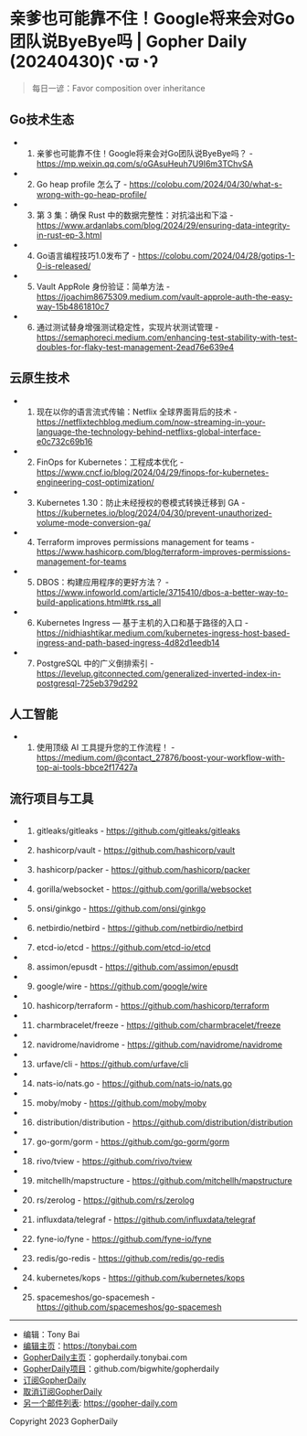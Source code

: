 # 亲爹也可能靠不住！Google将来会对Go团队说ByeBye吗 | Gopher Daily (20240430)ʕ◔ϖ◔ʔ

>每日一谚：Favor composition over inheritance

## Go技术生态


- 1. 亲爹也可能靠不住！Google将来会对Go团队说ByeBye吗？ - https://mp.weixin.qq.com/s/oGAsuHeuh7U9I6m3TChvSA

- 2. Go heap profile 怎么了 - https://colobu.com/2024/04/30/what-s-wrong-with-go-heap-profile/

- 3. 第 3 集：确保 Rust 中的数据完整性：对抗溢出和下溢 - https://www.ardanlabs.com/blog/2024/29/ensuring-data-integrity-in-rust-ep-3.html

- 4. Go语言编程技巧1.0发布了 - https://colobu.com/2024/04/28/gotips-1-0-is-released/

- 5. Vault AppRole 身份验证：简单方法 - https://joachim8675309.medium.com/vault-approle-auth-the-easy-way-15b4861810c7

- 6. 通过测试替身增强测试稳定性，实现片状测试管理 - https://semaphoreci.medium.com/enhancing-test-stability-with-test-doubles-for-flaky-test-management-2ead76e639e4


## 云原生技术


- 1. 现在以你的语言流式传输：Netflix 全球界面背后的技术 - https://netflixtechblog.medium.com/now-streaming-in-your-language-the-technology-behind-netflixs-global-interface-e0c732c69b16

- 2. FinOps for Kubernetes：工程成本优化 - https://www.cncf.io/blog/2024/04/29/finops-for-kubernetes-engineering-cost-optimization/

- 3. Kubernetes 1.30：防止未经授权的卷模式转换迁移到 GA - https://kubernetes.io/blog/2024/04/30/prevent-unauthorized-volume-mode-conversion-ga/

- 4. Terraform improves permissions management for teams - https://www.hashicorp.com/blog/terraform-improves-permissions-management-for-teams

- 5. DBOS：构建应用程序的更好方法？ - https://www.infoworld.com/article/3715410/dbos-a-better-way-to-build-applications.html#tk.rss_all

- 6. Kubernetes Ingress — 基于主机的入口和基于路径的入口 - https://nidhiashtikar.medium.com/kubernetes-ingress-host-based-ingress-and-path-based-ingress-4d82d1eedb14

- 7. PostgreSQL 中的广义倒排索引 - https://levelup.gitconnected.com/generalized-inverted-index-in-postgresql-725eb379d292


## 人工智能


- 1. 使用顶级 AI 工具提升您的工作流程！ - https://medium.com/@contact_27876/boost-your-workflow-with-top-ai-tools-bbce2f17427a


## 流行项目与工具


- 1. gitleaks/gitleaks - https://github.com/gitleaks/gitleaks

- 2. hashicorp/vault - https://github.com/hashicorp/vault

- 3. hashicorp/packer - https://github.com/hashicorp/packer

- 4. gorilla/websocket - https://github.com/gorilla/websocket

- 5. onsi/ginkgo - https://github.com/onsi/ginkgo

- 6. netbirdio/netbird - https://github.com/netbirdio/netbird

- 7. etcd-io/etcd - https://github.com/etcd-io/etcd

- 8. assimon/epusdt - https://github.com/assimon/epusdt

- 9. google/wire - https://github.com/google/wire

- 10. hashicorp/terraform - https://github.com/hashicorp/terraform

- 11. charmbracelet/freeze - https://github.com/charmbracelet/freeze

- 12. navidrome/navidrome - https://github.com/navidrome/navidrome

- 13. urfave/cli - https://github.com/urfave/cli

- 14. nats-io/nats.go - https://github.com/nats-io/nats.go

- 15. moby/moby - https://github.com/moby/moby

- 16. distribution/distribution - https://github.com/distribution/distribution

- 17. go-gorm/gorm - https://github.com/go-gorm/gorm

- 18. rivo/tview - https://github.com/rivo/tview

- 19. mitchellh/mapstructure - https://github.com/mitchellh/mapstructure

- 20. rs/zerolog - https://github.com/rs/zerolog

- 21. influxdata/telegraf - https://github.com/influxdata/telegraf

- 22. fyne-io/fyne - https://github.com/fyne-io/fyne

- 23. redis/go-redis - https://github.com/redis/go-redis

- 24. kubernetes/kops - https://github.com/kubernetes/kops

- 25. spacemeshos/go-spacemesh - https://github.com/spacemeshos/go-spacemesh


----

- 编辑：Tony Bai
- [编辑主页](https://tonybai.com)：https://tonybai.com
- [GopherDaily主页](https://gopherdaily.tonybai.com)：gopherdaily.tonybai.com
- [GopherDaily项目](https://github.com/bigwhite/gopherdaily)：github.com/bigwhite/gopherdaily
- [订阅GopherDaily](https://gopherdaily.tonybai.com/subscribe)
- [取消订阅GopherDaily](https://gopherdaily.tonybai.com/unsubscribe)
- [另一个邮件列表](https://gopher-daily.com): https://gopher-daily.com

Copyright 2023 GopherDaily
